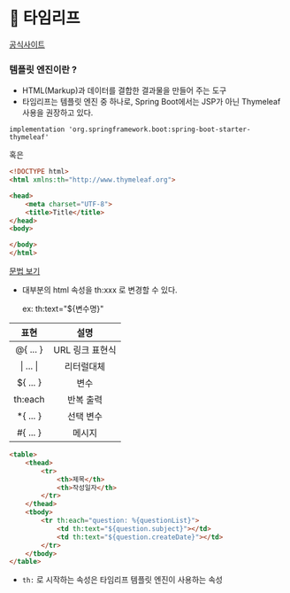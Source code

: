 # 📌 타임리프

[공식사이트](https://www.thymeleaf.org/)

### 템플릿 엔진이란 ?

- HTML(Markup)과 데이터를 결합한 결과물을 만들어 주는 도구
- 타임리프는 템플릿 엔진 중 하나로, Spring Boot에서는 JSP가 아닌 Thymeleaf 사용을 권장하고 있다.

```
implementation 'org.springframework.boot:spring-boot-starter-thymeleaf'
```

혹은

``` html
<!DOCTYPE html>
<html xmlns:th="http://www.thymeleaf.org">

<head>
    <meta charset="UTF-8">
    <title>Title</title>
</head>
<body>

</body>
</html>
```



[문법 보기](https://www.thymeleaf.org/doc/tutorials/3.0/usingthymeleaf.html#standard-expression-syntax)

- 대부분의 html 속성을 th:xxx 로 변경할 수 있다.

  ex: th:text="${변수명}"

|   표현    |      설명       |
| :-------: | :-------------: |
| @{ ... }  | URL 링크 표현식 |
| \| ... \| |   리터럴대체    |
| ${ ... }  |      변수       |
|  th:each  |    반복 출력    |
| *{ ... }  |    선택 변수    |
| #{ ... }  |     메시지      |



``` html
<table>
	<thead>
		<tr>
			<th>제목</th>
			<th>작성일자</th>
		</tr>
	</thead>
	<tbody>
		<tr th:each="question: %{questionList}">
			<td th:text="${question.subject}"></td>
			<td th:text="${question.createDate}"></td>
		</tr>
	</tbody>
</table>
```

-  `th:` 로 시작하는 속성은 타임리프 템플릿 엔진이 사용하는 속성